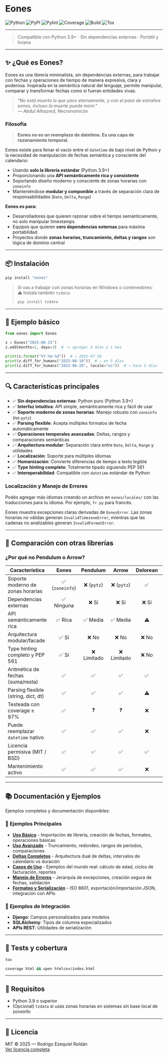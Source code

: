 # Eones
![Python](https://img.shields.io/badge/Python-3.9+-yellow?style=for-the-badge&logo=python)
![PyPI](https://img.shields.io/pypi/v/eones?style=for-the-badge)
![Pylint](https://img.shields.io/badge/pylint-10.00-green?style=for-the-badge)
![Coverage](https://img.shields.io/badge/Coverage-100%25-red?style=for-the-badge)
![Build](https://img.shields.io/badge/Build-manual-green?style=for-the-badge)
![Tox](https://img.shields.io/badge/Tested%20tox-yellowgreen?style=for-the-badge)

---

> Compatible con Python 3.9+ · Sin dependencias externas · Portátil y liviana

---

## ✨ ¿Qué es Eones?

Eones es una librería minimalista, sin dependencias externas, para trabajar con fechas y operaciones de tiempo de manera expresiva, clara y poderosa. Inspirada en la semántica natural del lenguaje, permite manipular, comparar y transformar fechas como si fueran entidades vivas.

> *"No está muerto lo que yace eternamente, y con el paso de extraños eones, incluso la muerte puede morir."*  
> — *Abdul Alhazred*, Necronomicón

### Filosofía

> **Eones no es un reemplazo de datetime. Es una capa de razonamiento temporal.**

Eones existe para llenar el vacío entre el `datetime` de bajo nivel de Python y la necesidad de manipulación de fechas semántica y consciente del calendario:

- Usando **solo la librería estándar** (Python 3.9+)
- Proporcionando una **API semánticamente rica y consistente**
- Soportando diseño moderno y consciente de zonas horarias con `zoneinfo`
- Manteniéndose **modular y componible** a través de separación clara de responsabilidades (`Date`, `Delta`, `Range`)

**Eones es para:**
- Desarrolladores que quieren razonar sobre el tiempo semánticamente, no solo manipular timestamps
- Equipos que quieren **cero dependencias externas** para máxima portabilidad
- Proyectos donde **zonas horarias, truncamiento, deltas y rangos** son lógica de dominio central

---

## 📦 Instalación

```bash
pip install "eones"
```

> Si vas a trabajar con zonas horarias en Windows o contenedores:  
> ⚠️ Instala también `tzdata`:
> ```bash
> pip install tzdata
> ```

---

## 🧪 Ejemplo básico

```python
from eones import Eones

z = Eones("2025-06-15")
z.add(months=1, days=3)  # -> agregar 3 días y 1 mes

print(z.format("%Y-%m-%d"))  # → 2025-07-18
print(z.diff_for_humans("2025-06-10"))  # → en 5 días
print(z.diff_for_humans("2025-06-20", locale="es"))  # → hace 5 días
```

---

## 🔍 Características principales

- ✅ **Sin dependencias externas**: Python puro (Python 3.9+)
- ✅ **Interfaz intuitiva**: API simple, semánticamente rica y fácil de usar
- ✅ **Soporte moderno de zonas horarias**: Manejo robusto con `zoneinfo` (no `pytz`)
- ✅ **Parsing flexible**: Acepta múltiples formatos de fecha automáticamente
- ✅ **Operaciones temporales avanzadas**: Deltas, rangos y comparaciones semánticas
- ✅ **Arquitectura modular**: Separación clara entre `Date`, `Delta`, `Range` y utilidades
- ✅ **Localización**: Soporte para múltiples idiomas
- ✅ **Humanización**: Convierte diferencias de tiempo a texto legible
- ✅ **Type hinting completo**: Totalmente tipado siguiendo PEP 561
- ✅ **Interoperabilidad**: Compatible con `datetime` estándar de Python

### Localización y Manejo de Errores

Podés agregar más idiomas creando un archivo en `eones/locales/` con las
traducciones para tu idioma. Por ejemplo, `fr.py` para francés.

Eones muestra excepciones claras derivadas de `EonesError`. Las zonas horarias no válidas generan `InvalidTimezoneError`, mientras que las cadenas no analizables generan `InvalidFormatError`.

---

## 🧾 Comparación con otras librerías

### ¿Por qué no Pendulum o Arrow?

| Característica                          | Eones | Pendulum | Arrow | Delorean | dateutil | pytz |
|-----------------------------------------|:-----:|:--------:|:-----:|:--------:|:--------:|:----:|
| Soporte moderno de zonas horarias       | ✅ (`zoneinfo`) | ❌ (`pytz`) | ❌ (`pytz`) | ✅ | ⚠️ | ✅ |
| Dependencias externas                   | ✅ Ninguna | ❌ Sí | ❌ Sí | ❌ Sí | ❌ Sí | ❌ Sí |
| API semánticamente rica                 | ✅ Rica | ✅ Media | ✅ Media | ⚠️ | ❌ | ❌ |
| Arquitectura modular/facade             | ✅ Sí | ❌ No | ❌ No | ❌ No | ❌ No | ❌ No |
| Type hinting completo y PEP 561         | ✅ Sí | ❌ Limitado | ❌ Limitado | ❌ No | ❌ No | ❌ No |
| Aritmética de fechas (suma/resta)       | ✅    | ✅        | ✅    | ✅        | ❌        | ❌   |
| Parsing flexible (string, dict, dt)     | ✅    | ✅        | ✅    | ⚠️        | ✅        | ❌   |
| Testeada con coverage ≥ 97%             | ✅    | ❓        | ❓    | ❌        | ❌        | ❌   |
| Puede reemplazar `datetime` nativo      | ✅    | ✅        | ✅    | ❌        | ❌        | ❌   |
| Licencia permisiva (MIT / BSD)          | ✅    | ✅        | ✅    | ✅        | ✅        | ✅   |
| Mantenimiento activo                    | ✅    | ✅        | ✅    | ❌        | ✅        | ⚠️   |

---

## 📚 Documentación y Ejemplos

Ejemplos completos y documentación disponibles:

### 📖 Ejemplos Principales
- **[Uso Básico](examples/es/uso_basico.md)** - Importación de librería, creación de fechas, formateo, operaciones básicas
- **[Uso Avanzado](examples/es/uso_avanzado.md)** - Truncamiento, redondeo, rangos de períodos, comparaciones
- **[Deltas Completos](examples/es/deltas_completo.md)** - Arquitectura dual de deltas, intervalos de calendario vs duración
- **[Casos de Uso](examples/es/casos_de_uso.md)** - Ejemplos del mundo real: cálculo de edad, ciclos de facturación, reportes
- **[Manejo de Errores](examples/es/manejo_errores.md)** - Jerarquía de excepciones, creación segura de fechas, validación
- **[Formateo y Serialización](examples/es/formateo_serializacion.md)** - ISO 8601, exportación/importación JSON, integración con APIs

### 🔗 Ejemplos de Integración
- **Django**: Campos personalizados para modelos
- **SQLAlchemy**: Tipos de columna especializados  
- **APIs REST**: Utilidades de serialización

---

## 🔧 Tests y cobertura

```bash
tox
```

```bash
coverage html && open htmlcov/index.html
```

---

## 📖 Requisitos

- Python 3.9 o superior
- (Opcional) `tzdata` si usás zonas horarias en sistemas sin base local de zoneinfo

---

## 📝 Licencia

MIT © 2025 — Rodrigo Ezequiel Roldán  
[Ver licencia completa](https://github.com/roldriel/eones/blob/master/LICENSE.md)
